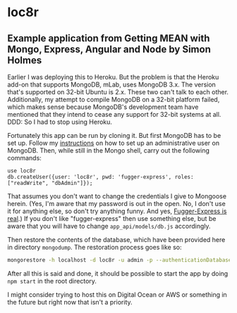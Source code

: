 # loc8r
## Example application from Getting MEAN with Mongo, Express, Angular and Node by Simon Holmes

Earlier I was deploying this to Heroku. But the problem is that the Heroku
add-on that supports MongoDB, mLab, uses MongoDB 3.x. The version that's
supported on 32-bit Ubuntu is 2.x. These two can't talk to each other.
Additionally, my attempt to compile MongoDB on a 32-bit platform failed, which
makes sense because MongoDB's development team have mentioned that they intend
to cease any support for 32-bit systems at all. DDD: So I had to stop using
Heroku.

Fortunately this app can be run by cloning it. But first MongoDB has to be set up.
Follow my
[instructions](https://github.com/readyready15728/misc/blob/master/mongodb-authorization.md)
on how to set up an administrative user on MongoDB. Then, while still in the
Mongo shell, carry out the following commands:

```
use loc8r
db.createUser({user: 'loc8r', pwd: 'fugger-express', roles: ["readWrite", "dbAdmin"]});
```

That assumes you don't want to change the credentials I give to Mongoose
herein. (Yes, I'm aware that my password is out in the open. No, I don't use it
for anything else, so don't try anything funny. And yes, [Fugger-Express is
real](http://i0.kym-cdn.com/photos/images/facebook/001/118/306/dc8.jpg).) If
you don't like "fugger-express" then use something else, but be aware that you will
have to change `app_api/models/db.js` accordingly.

Then restore the contents of the database, which have been provided here in
directory `mongodump`. The restoration process goes like so:

```bash
mongorestore -h localhost -d loc8r -u admin -p --authenticationDatabase admin mongodump/
```

After all this is said and done, it should be possible to start the app by
doing `npm start` in the root directory.

I might consider trying to host this on Digital Ocean or AWS or something in
the future but right now that isn't a priority.
